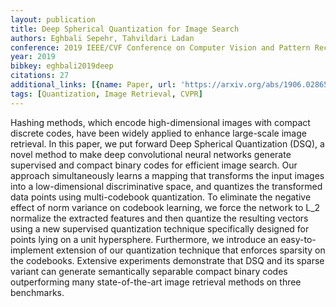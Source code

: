 ```yaml
---
layout: publication
title: Deep Spherical Quantization for Image Search
authors: Eghbali Sepehr, Tahvildari Ladan
conference: 2019 IEEE/CVF Conference on Computer Vision and Pattern Recognition (CVPR)
year: 2019
bibkey: eghbali2019deep
citations: 27
additional_links: [{name: Paper, url: 'https://arxiv.org/abs/1906.02865'}]
tags: [Quantization, Image Retrieval, CVPR]
---
```

Hashing methods, which encode high-dimensional images with compact discrete
codes, have been widely applied to enhance large-scale image retrieval. In this
paper, we put forward Deep Spherical Quantization (DSQ), a novel method to make
deep convolutional neural networks generate supervised and compact binary codes
for efficient image search. Our approach simultaneously learns a mapping that
transforms the input images into a low-dimensional discriminative space, and
quantizes the transformed data points using multi-codebook quantization. To
eliminate the negative effect of norm variance on codebook learning, we force
the network to L_2 normalize the extracted features and then quantize the
resulting vectors using a new supervised quantization technique specifically
designed for points lying on a unit hypersphere. Furthermore, we introduce an
easy-to-implement extension of our quantization technique that enforces
sparsity on the codebooks. Extensive experiments demonstrate that DSQ and its
sparse variant can generate semantically separable compact binary codes
outperforming many state-of-the-art image retrieval methods on three
benchmarks.